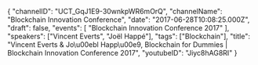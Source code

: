 {
    "channelID": "UCT_GqJ1E9-30wnkpWR6mOrQ",
    "channelName": "Blockchain Innovation Conference",
    "date": "2017-06-28T10:08:25.000Z",
    "draft": false,
    "events": [
        "Blockchain Innovation Conference 2017"
    ],
    "speakers": ["Vincent Everts", "Joël Happé"],
    "tags": ["Blockchain"],
    "title": "Vincent Everts & Jo\u00ebl Happ\u00e9, Blockchain for Dummies | Blockchain Innovation Conference 2017",
    "youtubeID": "Jiyc8hAG8RI"
}
